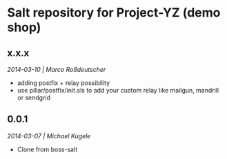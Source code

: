 # Salt repository for Project-YZ (demo shop)

## x.x.x
*2014-03-10 | Marco Roßdeutscher*

- adding postfix + relay possibility
- use pillar/postfix/init.sls to add your custom relay like mailgun, mandrill or sendgrid

## 0.0.1
*2014-03-07 | Michael Kugele*

- Clone from boss-salt
